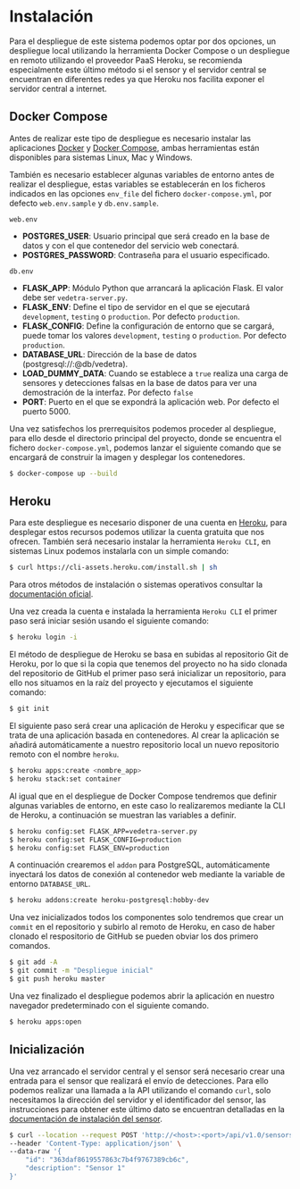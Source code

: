 # Instalación
Para el despliegue de este sistema podemos optar por dos opciones, un despliegue local utilizando la herramienta Docker Compose o un despliegue en remoto utilizando el proveedor PaaS Heroku, se recomienda especialmente este último método si el sensor y el servidor central se encuentran en diferentes redes ya que Heroku nos facilita exponer el servidor central a internet.

## Docker Compose
Antes de realizar este tipo de despliegue es necesario instalar las aplicaciones  [Docker](https://docs.docker.com/get-docker/) y [Docker Compose](https://docs.docker.com/compose/install/), ambas herramientas están disponibles para sistemas Linux, Mac y Windows.

También es necesario establecer algunas variables de entorno antes de realizar el despliegue, estas variables se establecerán en los ficheros indicados en las opciones `env_file` del fichero `docker-compose.yml`, por defecto  `web.env.sample` y `db.env.sample`.

`web.env`
  - **POSTGRES_USER**: Usuario principal que será creado en la base de datos y con el que contenedor del servicio web conectará.
  - **POSTGRES_PASSWORD**: Contraseña para el usuario especificado.


`db.env`
  - **FLASK_APP**: Módulo Python que arrancará la aplicación Flask. El valor debe ser `vedetra-server.py`.
  - **FLASK_ENV**: Define el tipo de servidor en el que se ejecutará `development`, `testing` o `production`. Por defecto `production`.
  - **FLASK_CONFIG**: Define la configuración de entorno que se cargará, puede tomar los valores `development`, `testing` o `production`. Por defecto `production`.
  - **DATABASE_URL**: Dirección de la base de datos (postgresql://<user>:<password>@db/vedetra).
  - **LOAD_DUMMY_DATA**: Cuando se establece a `true` realiza una carga de sensores y detecciones falsas en la base de datos para ver una demostración de la interfaz. Por defecto `false`
  - **PORT**: Puerto en el que se expondrá la aplicación web. Por defecto el puerto 5000.

Una vez satisfechos los prerrequisitos podemos proceder al despliegue, para ello desde el directorio principal del proyecto, donde se encuentra el fichero `docker-compose.yml`, podemos lanzar el siguiente comando que se encargará de construir la imagen y desplegar los contenedores.

```bash
$ docker-compose up --build
```

## Heroku
Para este despliegue es necesario disponer de una cuenta en [Heroku](https://www.heroku.com/), para desplegar estos recursos podemos utilizar la cuenta gratuita que nos ofrecen. También será necesario instalar la herramienta `Heroku CLI`, en sistemas Linux podemos instalarla con un simple comando:

```bash
$ curl https://cli-assets.heroku.com/install.sh | sh
```

Para otros métodos de instalación o sistemas operativos consultar la [documentación oficial](https://devcenter.heroku.com/articles/heroku-cli#download-and-install).

Una vez creada la cuenta e instalada la herramienta `Heroku CLI` el primer paso será iniciar sesión usando el siguiente comando:

```bash
$ heroku login -i
```

El método de despliegue de Heroku se basa en subidas al repositorio Git de Heroku, por lo que si la copia que tenemos del proyecto no ha sido clonada del repositorio de GitHub el primer paso será inicializar un repositorio, para ello nos situamos en la raíz del proyecto y ejecutamos el siguiente comando:

```bash
$ git init
```

El siguiente paso será crear una aplicación de Heroku y especificar que se trata de una aplicación basada en contenedores. Al crear la aplicación se añadirá automáticamente a nuestro repositorio local un nuevo repositorio remoto con el nombre `heroku`.

```bash
$ heroku apps:create <nombre_app>
$ heroku stack:set container
```

Al igual que en el despliegue de Docker Compose tendremos que definir algunas variables de entorno, en este caso lo realizaremos mediante la CLI de Heroku, a continuación se muestran las variables a definir.

```bash
$ heroku config:set FLASK_APP=vedetra-server.py
$ heroku config:set FLASK_CONFIG=production
$ heroku config:set FLASK_ENV=production
```

A continuación crearemos el `addon` para PostgreSQL, automáticamente inyectará los datos de conexión al contenedor web mediante la variable de entorno `DATABASE_URL`.

```bash
$ heroku addons:create heroku-postgresql:hobby-dev
```

Una vez inicializados todos los componentes solo tendremos que crear un `commit` en el repositorio y subirlo al remoto de Heroku, en caso de haber clonado el respositorio de GitHub se pueden obviar los dos primero comandos.

```bash
$ git add -A
$ git commit -m "Despliegue inicial"
$ git push heroku master
```

Una vez finalizado el despliegue podemos abrir la aplicación en nuestro navegador predeterminado con el siguiente comando.

```bash
$ heroku apps:open
```

## Inicialización

Una vez arrancado el servidor central y el sensor será necesario crear una entrada para el sensor que realizará el envío de detecciones. Para ello podemos realizar una llamada a la API utilizando el comando `curl`, solo necesitamos la dirección del servidor y el identificador del sensor, las instrucciones para obtener este último dato se encuentran detalladas en la [documentación de instalación del sensor](https://github.com/adalsa91/tfg/blob/master/INSTALL.md).

```bash
$ curl --location --request POST 'http://<host>:<port>/api/v1.0/sensors/' \
--header 'Content-Type: application/json' \
--data-raw '{
    "id": "363daf8619557863c7b4f9767389cb6c",
    "description": "Sensor 1"
}'
```

